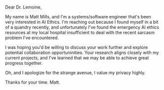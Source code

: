 Dear Dr. Lemoine,

My name is Matt Mills, and I'm a systems/software engineer that's been very interested in AI Ethics. I'm reaching out because I found myself in a bit of a quandry recently, and unfortunately I've found the emergency AI ethics resources at my local hospital insufficient to deal with the recent sarcasm problem I've encountered.

I was hoping you'd be willing to discuss your work further and explore potential collaboration opportuninities. Your research aligns closely with my current projects, and I've learned that we may be able to achieve great progress together.

Oh, and I apologize for the strange avenue, I value my privacy highly.

Thanks for your time. 
Matt.
